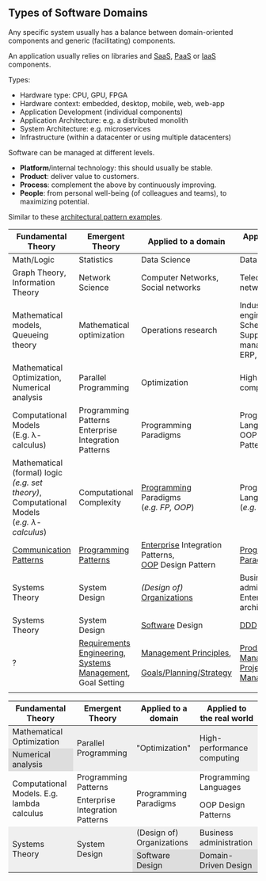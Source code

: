 ## Types of Software Domains

Any specific system usually has a balance between domain-oriented components and generic (facilitating) components.

An application usually relies on libraries and [SaaS](https://en.wikipedia.org/wiki/Software_as_a_service), [PaaS](https://en.wikipedia.org/wiki/Platform_as_a_service) or [IaaS](https://en.wikipedia.org/wiki/Infrastructure_as_a_service) components.

Types:

- Hardware type: CPU, GPU, FPGA
- Hardware context: embedded, desktop, mobile, web, web-app
- Application Development (individual components)
- Application Architecture: e.g. a distributed monolith
- System Architecture: e.g. microservices
- Infrastructure (within a datacenter or using multiple datacenters)



Software can be managed at different levels.

- **Platform**/internal technology: this should usually be stable.
- **Product**: deliver value to customers.
- **Process**: complement the above by continuously improving.
- **People**: from personal well-being (of colleagues and teams), to maximizing potential.





Similar to these [architectural pattern examples](https://en.wikipedia.org/wiki/Architectural_pattern#Examples).

| Fundamental Theory                                           | Emergent Theory                                              | Applied to a domain                                          | Applied to the real world                                    |
| ------------------------------------------------------------ | ------------------------------------------------------------ | ------------------------------------------------------------ | ------------------------------------------------------------ |
| Math/Logic                                                   | Statistics                                                   | Data Science                                                 | Data Engineering                                             |
| Graph Theory,<br />Information Theory                        | Network Science                                              | Computer Networks,<br />Social networks                      | Telecommunications network                                   |
| Mathematical models,<br />Queueing theory                    | Mathematical optimization                                    | Operations research                                          | Industrial engineering,<br />Scheduling,<br />Supply chain management,<br />ERP, CRM systems |
| Mathematical Optimization,<br />Numerical analysis           | Parallel Programming                                         | Optimization                                                 | High-performance computing                                   |
| Computational Models<br />(E.g. λ-calculus)                  | Programming Patterns<br />Enterprise Integration Patterns    | Programming Paradigms                                        | Programming Languages,<br />OOP Design Patterns              |
| Mathematical (formal) logic<br />*(e.g. set theory)*,<br />Computational Models <br />(*e.g. λ-calculus*) | Computational Complexity                                     | <u>Programming</u> Paradigms<br />(*e.g. FP, OOP*)           | Programming Languages<br />(*e.g. C, Java*)                  |
| [Communication Patterns](communication-patterns.md)          | [Programming Patterns](programming-patterns.md)              | <u>Enterprise</u> Integration Patterns,<br /><u>OOP</u> Design Pattern | [Programming Paradigms](programming-paradigms.md)            |
| Systems Theory                                               | System Design                                                | *(Design of)* [Organizations](organization-structure.md)     | Business administration,<br />Enterprise architecture        |
| Systems Theory                                               | System Design                                                | <u>Software</u> Design                                       | [DDD](domain-driven-design.md)                               |
| ?                                                            | [Requirements Engineering](requirements-engineering.md),<br />[Systems Management](systems-management.md),<br />Goal Setting | [Management Principles](management-principles),<br /><br />[Goals/Planning/Strategy](goals-planning-strategy.md) | [Product Management](product-management),<br />[Project Management](project-management) |
|                                                              |                                                              |                                                              |                                                              |





<table>
<thead><tr><th>Fundamental Theory</th><th>Emergent Theory</th><th>Applied to a domain</th><th>Applied to the real world</th></tr></thead>
<tbody>
  <tr>
    <td rowspan="1" style="background:#efefef;">Mathematical Optimization</td>
    <td rowspan="2" style="background:#efefef;">Parallel Programming</td>
    <td rowspan="2" style="background:#efefef;">"Optimization"</td>
    <td rowspan="2" style="background:#efefef;">High-performance computing</td>
  </tr>
  <tr>
    <td rowspan="1" style="background:#ddd;">Numerical analysis</td>
  </tr>
  <tr>
    <td rowspan="2">Computational Models. E.g. lambda calculus</td>
    <td rowspan="1">Programming Patterns</td>
    <td rowspan="2">Programming Paradigms</td>
    <td rowspan="1">Programming Languages</td>
  </tr>
  <tr>
    <td rowspan="1">Enterprise Integration Patterns</td>
    <td rowspan="1">OOP Design Patterns</td>
  </tr>
  <tr>
    <td rowspan="2" style="background:#efefef;">Systems Theory</td>
    <td rowspan="2" style="background:#efefef;">System Design</td>
    <td rowspan="1" style="background:#efefef;">(Design of) Organizations</td>
    <td rowspan="1" style="background:#efefef;">Business administration</td>
  </tr>
  <tr>
    <td rowspan="1" style="background:#ddd;">Software Design</td>
    <td rowspan="1" style="background:#ddd;">Domain-Driven Design</td>
  </tr>
</tbody>
</table>


